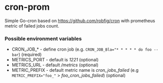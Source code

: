 # cron-prom
Simple Go-cron based on https://github.com/robfig/cron with prometheus metric of failed jobs count.

### Possible environment variables
* CRON_JOB_* - define cron job (e.g. `CRON_JOB_Bla="* * * * * do foo --bar`) (required)
* METRICS_PORT - default is *1221* (optional)
* METRICS_URL - default */metrics* (optional)
* METRIC_PREFIX - default metric name is *cron_jobs_failed* (e.g `METRIC_PREFIX="foo_"` > *foo_cron_jobs_failed*) (optional)


